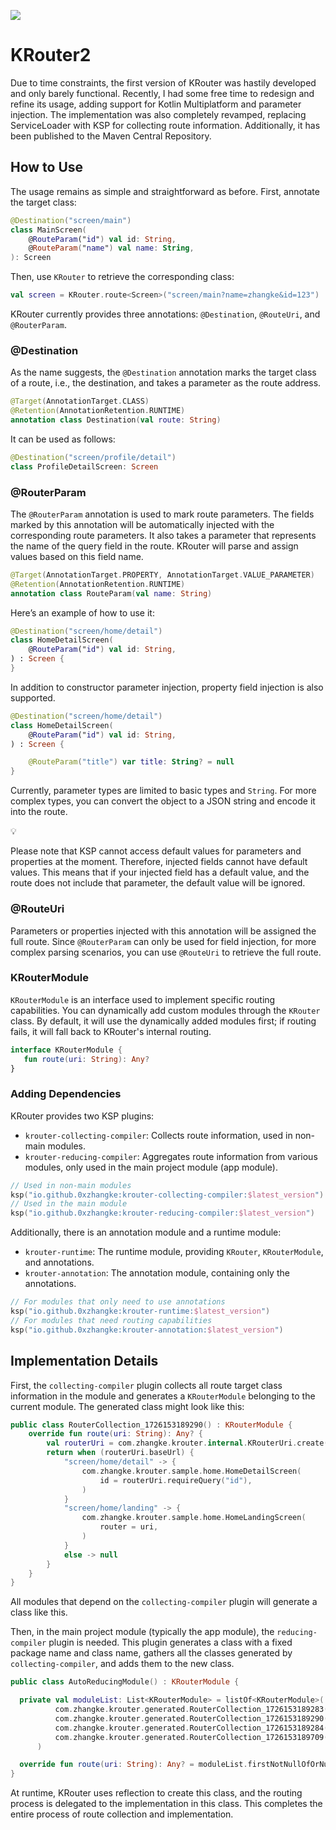 ![](https://img.shields.io/maven-central/v/io.github.0xzhangke/krouter-runtime)

# KRouter2

Due to time constraints, the first version of KRouter was hastily developed and only barely functional. Recently, I had some free time to redesign and refine its usage, adding support for Kotlin Multiplatform and parameter injection. The implementation was also completely revamped, replacing ServiceLoader with KSP for collecting route information. Additionally, it has been published to the Maven Central Repository.

## How to Use

The usage remains as simple and straightforward as before. First, annotate the target class:

```kotlin
@Destination("screen/main")
class MainScreen(
    @RouteParam("id") val id: String,
    @RouteParam("name") val name: String,
): Screen
```

Then, use `KRouter` to retrieve the corresponding class:

```kotlin
val screen = KRouter.route<Screen>("screen/main?name=zhangke&id=123")
```

KRouter currently provides three annotations: `@Destination`, `@RouteUri`, and `@RouterParam`.

### @Destination

As the name suggests, the `@Destination` annotation marks the target class of a route, i.e., the destination, and takes a parameter as the route address.

```kotlin
@Target(AnnotationTarget.CLASS)
@Retention(AnnotationRetention.RUNTIME)
annotation class Destination(val route: String)
```

It can be used as follows:

```kotlin
@Destination("screen/profile/detail")
class ProfileDetailScreen: Screen
```

### @RouterParam

The `@RouterParam` annotation is used to mark route parameters. The fields marked by this annotation will be automatically injected with the corresponding route parameters. It also takes a parameter that represents the name of the query field in the route. KRouter will parse and assign values based on this field name.

```kotlin
@Target(AnnotationTarget.PROPERTY, AnnotationTarget.VALUE_PARAMETER)
@Retention(AnnotationRetention.RUNTIME)
annotation class RouteParam(val name: String)
```

Here’s an example of how to use it:

```kotlin
@Destination("screen/home/detail")
class HomeDetailScreen(
    @RouteParam("id") val id: String,
) : Screen {
}
```

In addition to constructor parameter injection, property field injection is also supported.

```kotlin
@Destination("screen/home/detail")
class HomeDetailScreen(
    @RouteParam("id") val id: String,
) : Screen {

    @RouteParam("title") var title: String? = null
}
```

Currently, parameter types are limited to basic types and `String`. For more complex types, you can convert the object to a JSON string and encode it into the route.

<aside>
💡

Please note that KSP cannot access default values for parameters and properties at the moment. Therefore, injected fields cannot have default values. This means that if your injected field has a default value, and the route does not include that parameter, the default value will be ignored.

</aside>

### @RouteUri

Parameters or properties injected with this annotation will be assigned the full route. Since `@RouterParam` can only be used for field injection, for more complex parsing scenarios, you can use `@RouteUri` to retrieve the full route.

### KRouterModule

`KRouterModule` is an interface used to implement specific routing capabilities. You can dynamically add custom modules through the `KRouter` class. By default, it will use the dynamically added modules first; if routing fails, it will fall back to KRouter's internal routing.

```kotlin
interface KRouterModule {
   fun route(uri: String): Any?
}
```

### Adding Dependencies

KRouter provides two KSP plugins:

- `krouter-collecting-compiler`: Collects route information, used in non-main modules.
- `krouter-reducing-compiler`: Aggregates route information from various modules, only used in the main project module (app module).

```kotlin
// Used in non-main modules
ksp("io.github.0xzhangke:krouter-collecting-compiler:$latest_version")
// Used in the main module
ksp("io.github.0xzhangke:krouter-reducing-compiler:$latest_version")
```

Additionally, there is an annotation module and a runtime module:

- `krouter-runtime`: The runtime module, providing `KRouter`, `KRouterModule`, and annotations.
- `krouter-annotation`: The annotation module, containing only the annotations.

```kotlin
// For modules that only need to use annotations
ksp("io.github.0xzhangke:krouter-runtime:$latest_version")
// For modules that need routing capabilities
ksp("io.github.0xzhangke:krouter-annotation:$latest_version")
```

## Implementation Details

First, the `collecting-compiler` plugin collects all route target class information in the module and generates a `KRouterModule` belonging to the current module. The generated class might look like this:

```kotlin
public class RouterCollection_1726153189290() : KRouterModule {
    override fun route(uri: String): Any? {
        val routerUri = com.zhangke.krouter.internal.KRouterUri.create(uri)
        return when (routerUri.baseUrl) {
            "screen/home/detail" -> {
                com.zhangke.krouter.sample.home.HomeDetailScreen(
                    id = routerUri.requireQuery("id"),
                )
            }
            "screen/home/landing" -> {
                com.zhangke.krouter.sample.home.HomeLandingScreen(
                    router = uri,
                )
            }
            else -> null
        }
    }
}
```

All modules that depend on the `collecting-compiler` plugin will generate a class like this.

Then, in the main project module (typically the app module), the `reducing-compiler` plugin is needed. This plugin generates a class with a fixed package name and class name, gathers all the classes generated by `collecting-compiler`, and adds them to the new class.

```kotlin
public class AutoReducingModule() : KRouterModule {

  private val moduleList: List<KRouterModule> = listOf<KRouterModule>(
          com.zhangke.krouter.generated.RouterCollection_1726153189283(),
          com.zhangke.krouter.generated.RouterCollection_1726153189290(),
          com.zhangke.krouter.generated.RouterCollection_1726153189284(),
          com.zhangke.krouter.generated.RouterCollection_1726153189709()
      )

  override fun route(uri: String): Any? = moduleList.firstNotNullOfOrNull { it.route(uri) }
}
```

At runtime, KRouter uses reflection to create this class, and the routing process is delegated to the implementation in this class. This completes the entire process of route collection and implementation.
